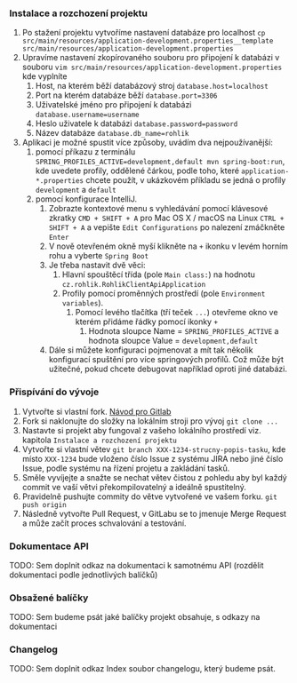 ### Instalace a rozchození projektu
1. Po stažení projektu vytvoříme nastavení databáze pro localhost `cp src/main/resources/application-development.properties__template src/main/resources/application-development.properties` 
2. Upravíme nastavení zkopírovaného souboru pro připojení k databázi v souboru `vim src/main/resources/application-development.properties` kde vyplníte 
    1. Host, na kterém běží databázový stroj 
      `database.host=localhost`
    2. Port na kterém databáze běží
      `database.port=3306`
    3. Uživatelské jméno pro připojení k databázi
      `database.username=username`
    4. Heslo uživatele k databázi
      `database.password=password`
    5. Název databáze
      `database.db_name=rohlik`
2. Aplikaci je možné spustit více způsoby, uvádím dva nejpoužívanější:
    1. pomocí příkazu z terminálu
        `SPRING_PROFILES_ACTIVE=development,default mvn spring-boot:run`,
        kde uvedete profily, oddělené čárkou, podle toho, které `application-*.properties` chcete použít, v ukázkovém příkladu se jedná o profily `development` a `default`
    2. pomocí konfigurace IntelliJ.
        1. Zobrazte kontextové menu s vyhledávání pomocí klávesové zkratky `CMD + SHIFT + A` pro Mac OS X / macOS na Linux `CTRL + SHIFT + A` a vepište `Edit Configurations` po nalezení zmáčkněte `Enter`
        2. V nově otevřeném okně myší klikněte na `+` ikonku v levém horním rohu a vyberte `Spring Boot`
        3. Je třeba nastavit dvě věci:
            1. Hlavní spouštěcí třída (pole `Main class:`) na hodnotu `cz.rohlik.RohlikClientApiApplication`
            2. Profily pomocí proměnných prostředí (pole `Environment variables`).
                1. Pomocí levého tlačítka (tří teček `...`) otevřeme okno ve kterém přidáme řádky pomocí ikonky `+`
                    1. Hodnota sloupce Name = `SPRING_PROFILES_ACTIVE` a hodnota sloupce Value = `development,default`
        4. Dále si můžete konfiguraci pojmenovat a mít tak několik konfigurací spuštění pro více springových profilů. Což může být užitečné, pokud chcete debugovat například oproti jiné databázi. 

### Přispívání do vývoje
1. Vytvořte si vlastní fork. [Návod pro Gitlab](http://docs.gitlab.com/ee/workflow/forking_workflow.html#creating-a-fork)
2. Fork si naklonujte do složky na lokálním stroji pro vývoj `git clone ...`
3. Nastavte si projekt aby fungoval z vašeho lokálního prostředí viz. kapitola `Instalace a rozchození projektu`
4. Vytvořte si vlastní větev `git branch XXX-1234-strucny-popis-tasku`, kde místo `XXX-1234` bude vloženo číslo Issue z systému JIRA nebo jiné číslo Issue, podle systému na řízení projetu a zakládání tasků.
5. Směle vyvíjejte a snažte se nechat větev čistou z pohledu aby byl každý commit ve vaší větvi překompilovatelný a ideálně spustitelný.
6. Pravidelně pushujte commity do větve vytvořené ve vašem forku. `git push origin`
7. Následně vytvořte Pull Request, v GitLabu se to jmenuje Merge Request a může začít proces schvalování a testování.

### Dokumentace API

TODO: Sem doplnit odkaz na dokumentaci k samotnému API (rozdělit dokumentaci podle jednotlivých balíčků)

### Obsažené balíčky

TODO: Sem budeme psát jaké balíčky projekt obsahuje, s odkazy na dokumentaci

### Changelog

TODO: Sem doplnit odkaz Index soubor changelogu, který budeme psát.
